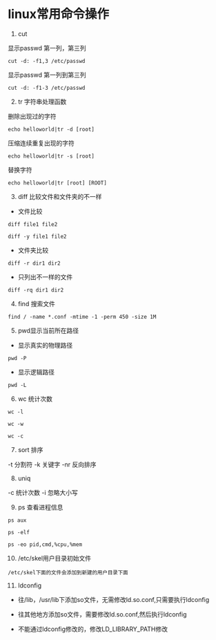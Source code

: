 # linux常用命令操作

1. cut 

显示passwd 第一列，第三列

`cut -d: -f1,3 /etc/passwd`

显示passwd 第一列到第三列

`cut -d: -f1-3 /etc/passwd`

2. tr 字符串处理函数

删除出现过的字符

`echo helloworld|tr -d [root]`

压缩连续重复出现的字符

`echo helloworld|tr -s [root]`

替换字符

`echo helloworld|tr [root] [ROOT]`

3. diff 比较文件和文件夹的不一样

* 文件比较

`diff file1 file2`

`diff -y file1 file2`

* 文件夹比较

`diff -r dir1 dir2`

* 只列出不一样的文件

`diff -rq dir1 dir2`


4. find 搜索文件

`find / -name *.conf -mtime -1 -perm 450 -size 1M`


5. pwd显示当前所在路径

* 显示真实的物理路径

`pwd -P`

* 显示逻辑路径

`pwd -L`

6. wc 统计次数

`wc -l`

`wc -w`

`wc -c`


7. sort 排序

-t 分割符
-k 关键字
-nr 反向排序

8. uniq

-c 统计次数
-i 忽略大小写

9. ps 查看进程信息

`ps aux`

`ps -elf`

`ps -eo pid,cmd,%cpu,%mem`

10. /etc/skel用户目录初始文件

`/etc/skel下面的文件会添加到新建的用户目录下面`

11. ldconfig

* 往/lib，/usr/lib下添加so文件，无需修改ld.so.conf,只需要执行ldconfig

* 往其他地方添加so文件，需要修改ld.so.conf,然后执行ldconfig

* 不能通过ldconfig修改的，修改LD_LIBRARY_PATH修改
